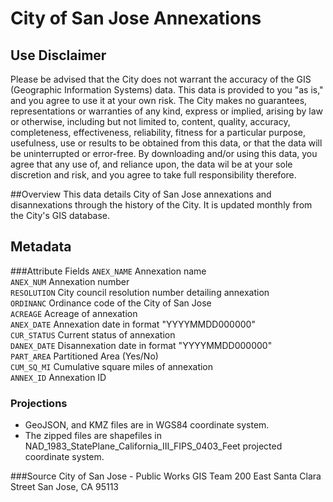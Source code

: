 # City of San Jose Annexations

## Use Disclaimer
Please be advised that the City does not warrant the accuracy of the GIS (Geographic 
Information Systems) data.  This data is provided to you "as is," and you agree to use it 
at your own risk.  The City makes no guarantees, representations or warranties of any kind, 
express or implied, arising by law or otherwise, including but not limited to,
content, quality, accuracy, completeness, effectiveness, reliability, fitness for a 
particular purpose, usefulness, use or results to be obtained from this data, or that the 
data will be uninterrupted or error-free.  By downloading and/or using this data, you agree 
that any use of, and reliance upon, the data wil be at your sole discretion and risk, and you 
agree to take full responsibility therefore.

##Overview
This data details City of San Jose annexations and disannexations through the history of the City.  It is updated monthly from the City's GIS database.

## Metadata
###Attribute Fields
`ANEX_NAME` Annexation name  
`ANEX_NUM` Annexation number  
`RESOLUTION` City council resolution number detailing annexation  
`ORDINANC` Ordinance code of the City of San Jose  
`ACREAGE` Acreage of annexation  
`ANEX_DATE` Annexation date in format "YYYYMMDD000000"  
`CUR_STATUS` Current status of annexation  
`DANEX_DATE` Disannexation date in format "YYYYMMDD000000"  
`PART_AREA` Partitioned Area (Yes/No)  
`CUM_SQ_MI` Cumulative square miles of annexation  
`ANNEX_ID` Annexation ID  


### Projections
* GeoJSON, and KMZ files are in WGS84 coordinate system.
* The zipped files are shapefiles in NAD_1983_StatePlane_California_III_FIPS_0403_Feet projected coordinate system.

###Source
City of San Jose - Public Works GIS Team
200 East Santa Clara Street
San Jose, CA 95113
